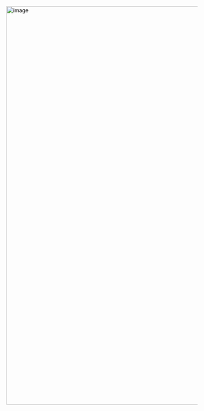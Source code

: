 <img width="3131" height="1047" alt="image" src="https://github.com/user-attachments/assets/7ace2441-3106-4db9-8102-fe4776bc2698" />
